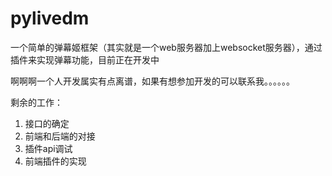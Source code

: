 # pylivedm

一个简单的弹幕姬框架（其实就是一个web服务器加上websocket服务器），通过插件来实现弹幕功能，目前正在开发中

啊啊啊一个人开发属实有点离谱，如果有想参加开发的可以联系我。。。。。。

剩余的工作：
1. 接口的确定
2. 前端和后端的对接
3. 插件api调试
4. 前端插件的实现